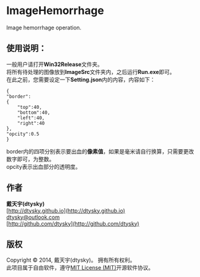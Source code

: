 # ImageHemorrhage
Image hemorrhage operation.  

## 使用说明：  

一般用户请打开**Win32Release**文件夹。  
将所有待处理的图像放到**ImageSrc**文件夹内，之后运行**Run.exe**即可。  
在此之前，您需要设定一下**Setting.json**内的内容，内容如下：  

    {
    "border":
    {
        "top":40,
        "bottom":40,
        "left":40,
        "right":40
    },
    "opcity":0.5
    }

border内的四项分别表示要出血的**像素值**，如果是毫米请自行换算，只需要更改数字即可，为整数。  
opcity表示出血部分的透明度。  

## 作者

**戴天宇(dtysky)**   
[http://dtysky.github.io](http://dtysky.github.io)  
[dtysky@outlook.com](dtysky@outlook.com)  
[http://github.com/dtysky](http://github.com/dtysky)

## 版权

Copyright © 2014, 戴天宇(dtysky)。 拥有所有权利。  
此项目属于自由软件，遵守[MIT License (MIT)](http://mit-license.org/)开源软件协议。